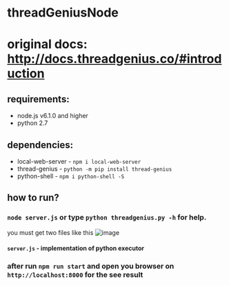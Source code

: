 # threadGeniusNode

# original docs: http://docs.threadgenius.co/#introduction
## requirements:
  - node.js v6.1.0 and higher
  - python 2.7
## dependencies:
   - local-web-server - `npm i local-web-server`
   - thread-genius - `python -m pip install thread-genius`
   - python-shell - `npm i python-shell -S`
    
## how to run?
### `node server.js` or type `python threadgenius.py -h` for help.
you must get two files like this
![image](https://user-images.githubusercontent.com/8816260/32943935-d7ef4612-cb9e-11e7-9899-a8536f473831.png)

#### `server.js` - implementation of python executor

### after run `npm run start` and open you browser on `http://localhost:8000` for the see result
